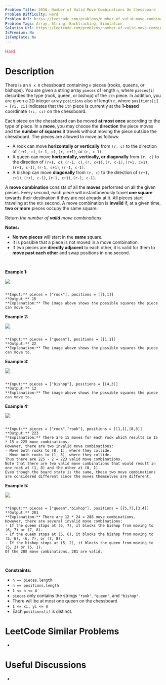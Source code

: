 ```yaml
---
Problem Title: 2056. Number of Valid Move Combinations On Chessboard
Problem Difficulty: Hard
Problem Url: https://leetcode.com/problems/number-of-valid-move-combinations-on-chessboard/
Problem Tags: Array, String, Backtracking, Simulation
Solution Url: https://leetcode.com/problems/number-of-valid-move-combinations-on-chessboard/solution/
IsPremium: No
IsTemplate: No
---
```


<span style="color: rgb(233, 30, 99);">Hard</span>

# Description

There is an `8 x 8` chessboard containing `n` pieces (rooks, queens, or bishops). You are given a string array `pieces` of length `n`, where `pieces[i]` describes the type (rook, queen, or bishop) of the `ith` piece. In addition, you are given a 2D integer array `positions` also of length `n`, where `positions[i] = [ri, ci]` indicates that the `ith` piece is currently at the **1-based** coordinate `(ri, ci)` on the chessboard.


Each piece on the chessboard can be moved **at most once** according to the type of piece. In a **move**, you may choose the **direction** the piece moves and the **number of squares** it travels without moving the piece outside the chessboard. The pieces are allowed to move as follows:


* A rook can move **horizontally or vertically** from `(r, c)` to the direction of `(r+1, c)`, `(r-1, c)`, `(r, c+1)`, or `(r, c-1)`.
* A queen can move **horizontally, vertically, or diagonally** from `(r, c)` to the direction of `(r+1, c)`, `(r-1, c)`, `(r, c+1)`, `(r, c-1)`, `(r+1, c+1)`, `(r+1, c-1)`, `(r-1, c+1)`, `(r-1, c-1)`.
* A bishop can move **diagonally** from `(r, c)` to the direction of `(r+1, c+1)`, `(r+1, c-1)`, `(r-1, c+1)`, `(r-1, c-1)`.


A **move combination** consists of all the **moves** performed on all the given pieces. Every second, each piece will instantaneously travel **one square** towards their destination if they are not already at it. All pieces start traveling at the `0th` second. A move combination is **invalid** if, at a given time, **two or more** pieces occupy the same square.


Return *the number of **valid** move combinations*​​​​​​.


**Notes:**


* **No two pieces** will start in the **same** square.
* It is possible that a piece is not moved in a move combination.
* If two pieces are **directly adjacent** to each other, it is valid for them to **move past each other** and swap positions in one second.


 


**Example 1:**


![](https://assets.leetcode.com/uploads/2021/09/23/a1.png)

```

**Input:** pieces = ["rook"], positions = [[1,1]]
**Output:** 15
**Explanation:** The image above shows the possible squares the piece can move to.

```

**Example 2:**


![](https://assets.leetcode.com/uploads/2021/09/23/a2.png)

```

**Input:** pieces = ["queen"], positions = [[1,1]]
**Output:** 22
**Explanation:** The image above shows the possible squares the piece can move to.

```

**Example 3:**


![](https://assets.leetcode.com/uploads/2021/09/23/a3.png)

```

**Input:** pieces = ["bishop"], positions = [[4,3]]
**Output:** 12
**Explanation:** The image above shows the possible squares the piece can move to.

```

**Example 4:**


![](https://assets.leetcode.com/uploads/2021/09/23/a4.png)

```

**Input:** pieces = ["rook","rook"], positions = [[1,1],[8,8]]
**Output:** 223
**Explanation:** There are 15 moves for each rook which results in 15 * 15 = 225 move combinations.
However, there are two invalid move combinations:
- Move both rooks to (8, 1), where they collide.
- Move both rooks to (1, 8), where they collide.
Thus there are 225 - 2 = 223 valid move combinations.
Note that there are two valid move combinations that would result in one rook at (1, 8) and the other at (8, 1).
Even though the board state is the same, these two move combinations are considered different since the moves themselves are different.

```

**Example 5:**


![](https://assets.leetcode.com/uploads/2021/09/23/a5.png)

```

**Input:** pieces = ["queen","bishop"], positions = [[5,7],[3,4]]
**Output:** 281
**Explanation:** There are 12 * 24 = 288 move combinations.
However, there are several invalid move combinations:
- If the queen stops at (6, 7), it blocks the bishop from moving to (6, 7) or (7, 8).
- If the queen stops at (5, 6), it blocks the bishop from moving to (5, 6), (6, 7), or (7, 8).
- If the bishop stops at (5, 2), it blocks the queen from moving to (5, 2) or (5, 1).
Of the 288 move combinations, 281 are valid.

```

 


**Constraints:**


* `n == pieces.length` 
* `n == positions.length`
* `1 <= n <= 4`
* `pieces` only contains the strings `"rook"`, `"queen"`, and `"bishop"`.
* There will be at most one queen on the chessboard.
* `1 <= xi, yi <= 8`
* Each `positions[i]` is distinct.




# LeetCode Similar Problems

- []()

# Useful Discussions

- []()
